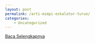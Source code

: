 ```yaml
---
layout: post
permalink: /arti-mimpi-eskalator-turun/
categories:
    - Uncategorized
---
```


[Baca Selengkapnya](/03)